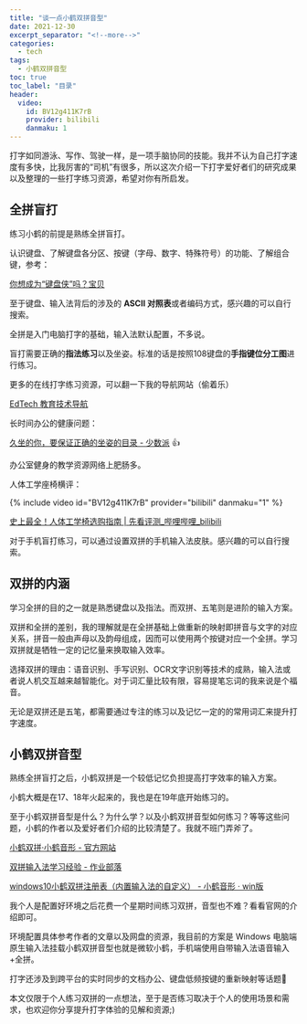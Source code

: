 ```yaml
---
title: "谈一点小鹤双拼音型"
date: 2021-12-30
excerpt_separator: "<!--more-->"
categories:
  - tech
tags:
  - 小鹤双拼音型
toc: true
toc_label: "目录"
header:
  video:
    id: BV12g411K7rB
    provider: bilibili
    danmaku: 1
---
```


打字如同游泳、写作、驾驶一样，是一项手脑协同的技能。我并不认为自己打字速度有多快，比我厉害的“司机”有很多，所以这次介绍一下打字爱好者们的研究成果以及整理的一些打字练习资源，希望对你有所启发。

<!--more-->

## 全拼盲打

练习小鹤的前提是熟练全拼盲打。

认识键盘、了解键盘各分区、按键（字母、数字、特殊符号）的功能、了解组合键，参考：

[你想成为“键盘侠”吗？宝贝](https://mp.weixin.qq.com/s/AlqczP-3DHiG7VKHIXyWPg)

至于键盘、输入法背后的涉及的 **ASCII 对照表**或者编码方式，感兴趣的可以自行搜索。

全拼是入门电脑打字的基础，输入法默认配置，不多说。

盲打需要正确的**指法练习**以及坐姿。标准的话是按照108键盘的**手指键位分工图**进行练习。

更多的在线打字练习资源，可以翻一下我的导航网站（偷着乐）

[EdTech 教育技术导航](https://123.huangenguo.ml/)

长时间办公的健康问题：

[久坐的你，要保证正确的坐姿的目录 - 少数派](https://sspai.com/series/2/list) 👍

办公室健身的教学资源网络上肥肠多。

人体工学座椅横评：

{% include video id="BV12g411K7rB" provider="bilibili" danmaku="1" %}

[史上最全！人体工学椅选购指南 | 先看评测_哔哩哔哩_bilibili](https://www.bilibili.com/video/BV12g411K7rB)

对于手机盲打练习，可以通过设置双拼的手机输入法皮肤。感兴趣的可以自行搜索。

## 双拼的内涵

学习全拼的目的之一就是熟悉键盘以及指法。而双拼、五笔则是进阶的输入方案。

双拼和全拼的差别，我的理解就是在全拼基础上做重新的映射即拼音与文字的对应关系，拼音一般由声母以及韵母组成，因而可以使用两个按键对应一个全拼。学习双拼就是牺牲一定的记忆量来换取输入效率。

选择双拼的理由：语音识别、手写识别、OCR文字识别等技术的成熟，输入法或者说人机交互越来越智能化。对于词汇量比较有限，容易提笔忘词的我来说是个福音。

无论是双拼还是五笔，都需要通过专注的练习以及记忆一定的的常用词汇来提升打字速度。

## 小鹤双拼音型

熟练全拼盲打之后，小鹤双拼是一个较低记忆负担提高打字效率的输入方案。

小鹤大概是在17、18年火起来的，我也是在19年底开始练习的。

至于小鹤双拼音型是什么？为什么学？以及小鹤双拼音型如何练习？等等这些问题，小鹤的作者以及爱好者们介绍的比较清楚了。我就不班门弄斧了。

[小鹤双拼·小鹤音形 - 官方网站](https://flypy.com/)

[双拼输入法学习经验 - 作业部落](https://www.zybuluo.com/jianshu/note/370049)

[windows10小鹤双拼注册表（内置输入法的自定义） - 小鹤音形 · win版](https://www.flypy.com/bbs/forum.php?mod=viewthread&tid=166)

我个人是配置好环境之后花费一个星期时间练习双拼，音型也不难？看看官网的介绍即可。

环境配置具体参考作者的文章以及网盘的资源，我目前的方案是 Windows 电脑端原生输入法挂载小鹤双拼音型也就是微软小鹤，手机端使用自带输入法语音输入+全拼。

打字还涉及到跨平台的实时同步的文档办公、键盘低频按键的重新映射等话题🤔

本文仅限于个人练习双拼的一点想法，至于是否练习取决于个人的使用场景和需求，也欢迎你分享提升打字体验的见解和资源;)